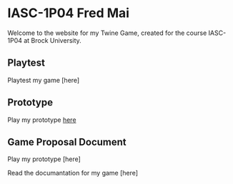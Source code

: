 # IASC-1P04 Fred Mai

Welcome to the website for my Twine Game, created for the course IASC-1P04 at Brock University.

## Playtest

Playtest my game [here]

## Prototype

Play my prototype [here](Prototype/Desolate.html)
## Game Proposal Document

Play my prototype [here]

Read the documantation for my game [here]

